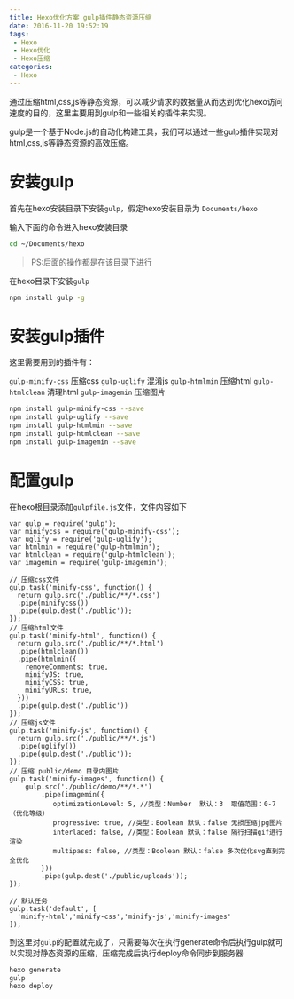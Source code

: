 ```yaml
---
title: Hexo优化方案 gulp插件静态资源压缩
date: 2016-11-20 19:52:19
tags:
 - Hexo
 - Hexo优化
 - Hexo压缩
categories:
 - Hexo
---
```

通过压缩html,css,js等静态资源，可以减少请求的数据量从而达到优化hexo访问速度的目的，这里主要用到gulp和一些相关的插件来实现。
<!--more-->
gulp是一个基于Node.js的自动化构建工具，我们可以通过一些gulp插件实现对html,css,js等静态资源的高效压缩。

# 安装gulp

首先在hexo安装目录下安装`gulp`，假定hexo安装目录为 `Documents/hexo`

输入下面的命令进入hexo安装目录

```bash
cd ~/Documents/hexo
```
>PS:后面的操作都是在该目录下进行

在hexo目录下安装`gulp`

```bash
npm install gulp -g
```

# 安装gulp插件

这里需要用到的插件有：

`gulp-minify-css`  压缩css
`gulp-uglify`      混淆js
`gulp-htmlmin`     压缩html
`gulp-htmlclean`   清理html
`gulp-imagemin`    压缩图片


```bash
npm install gulp-minify-css --save
npm install gulp-uglify --save
npm install gulp-htmlmin --save
npm install gulp-htmlclean --save
npm install gulp-imagemin --save
```

# 配置gulp

在hexo根目录添加`gulpfile.js`文件，文件内容如下

```
var gulp = require('gulp');
var minifycss = require('gulp-minify-css');
var uglify = require('gulp-uglify');
var htmlmin = require('gulp-htmlmin');
var htmlclean = require('gulp-htmlclean');
var imagemin = require('gulp-imagemin');

// 压缩css文件
gulp.task('minify-css', function() {
  return gulp.src('./public/**/*.css')
  .pipe(minifycss())
  .pipe(gulp.dest('./public'));
});
// 压缩html文件
gulp.task('minify-html', function() {
  return gulp.src('./public/**/*.html')
  .pipe(htmlclean())
  .pipe(htmlmin({
    removeComments: true,
    minifyJS: true,
    minifyCSS: true,
    minifyURLs: true,
  }))
  .pipe(gulp.dest('./public'))
});
// 压缩js文件
gulp.task('minify-js', function() {
  return gulp.src('./public/**/*.js')
  .pipe(uglify())
  .pipe(gulp.dest('./public'));
});
// 压缩 public/demo 目录内图片
gulp.task('minify-images', function() {
    gulp.src('./public/demo/**/*.*')
        .pipe(imagemin({
           optimizationLevel: 5, //类型：Number  默认：3  取值范围：0-7（优化等级）
           progressive: true, //类型：Boolean 默认：false 无损压缩jpg图片
           interlaced: false, //类型：Boolean 默认：false 隔行扫描gif进行渲染
           multipass: false, //类型：Boolean 默认：false 多次优化svg直到完全优化
        }))
        .pipe(gulp.dest('./public/uploads'));
});

// 默认任务
gulp.task('default', [
  'minify-html','minify-css','minify-js','minify-images'
]);
```
到这里对`gulp`的配置就完成了，只需要每次在执行generate命令后执行gulp就可以实现对静态资源的压缩，压缩完成后执行deploy命令同步到服务器

```bash
hexo generate
gulp
hexo deploy
```